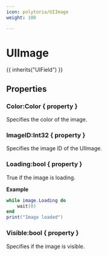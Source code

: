 ```yaml
---
icon: polytoria/UIImage
weight: 100

---
```


# UIImage

{{ inherits("UIField") }}

## Properties

### Color:Color { property }
Specifies the color of the image.

### ImageID:Int32 { property }
Specifies the image ID of the UIImage.

### Loading:bool { property }
True if the image is loading.

**Example**

```lua
while image.Loading do
    wait(0)
end
print("Image loaded")
```

### Visible:bool { property }
Specifies if the image is visible.
